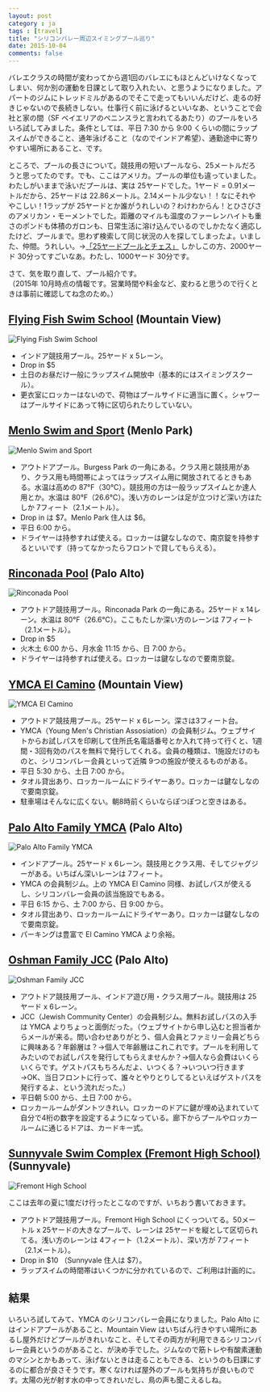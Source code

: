 ```yaml
---
layout: post
category : ja
tags : [travel]
title: "シリコンバレー周辺スイミングプール巡り"
date: 2015-10-04
comments: false
---
```


バレエクラスの時間が変わってから週1回のバレエにもほとんどいけなくなってしまい、何か別の運動を日課として取り入れたい、と思うようになりました。アパートのジムにトレッドミルがあるのでそこで走ってもいいんだけど、走るの好きじゃないので長続きしない。仕事行く前に泳げるといいなあ、ということで会社と家の間（SF ベイエリアのペニンスラと言われてるあたり）のプールをいろいろ試してみました。条件としては、平日 7:30 から 9:00 くらいの間にラップスイムができること、通年泳げること（なのでインドア希望）、通勤途中に寄りやすい場所にあること、です。

ところで、プールの長さについて。競技用の短いプールなら、25メートルだろうと思ってたのです。でも、ここはアメリカ。プールの単位も違っていました。わたしがいままで泳いだプールは、実は 25ヤードでした。1ヤード = 0.91メートルだから、25ヤードは 22.86メートル。2.14メートル少ない！！なにそれややこしい！1ラップが 25ヤードとか誰がうれしいの？わけわからん！とひさびさのアメリカン・モーメントでした。距離のマイルも温度のファーレンハイトも重さのポンドも体積のガロンも、日常生活に溶け込んでいるのでしかたなく適応したけど、プールまで。思わず検索して同じ状況の人を探してしまったよ。いました、仲間。うれしい。→[「25ヤードプールとチェス」](http://rimbaud.exblog.jp/12944257) しかしこの方、2000ヤード 30分ってすごいなあ。わたし、1000ヤード 30分です。

さて、気を取り直して、プール紹介です。  
（2015年 10月時点の情報です。営業時間や料金など、変わると思うので行くときは事前に確認してね念のため。）

## [Flying Fish Swim School](http://www.flyingfishswim.com/) (Mountain View)

![Flying Fish Swim School](https://lh3.googleusercontent.com/yHbyXyKPkDvDN3_b9yCW7UeGHWA4fQDMR4UBNp2_hnuHEF0J00Y51dTq8Y9VumERa0MlLWtVN1DES7qeEkKr32xpMZRtV-rM7oXSCmLWa1ArYwQDN_ZjuJM1IAy0e-wPJ23VMK8bdW3yW0h6ozQK62WQFJwkRiRzyk5snmnJWVrP99kk2PV_TpzbglPUpUqt6uH5FtxtKPMri4mJjD0BMvrYeAoX8sDpC9k3iSj4ZJ7-60TL-GWMzgDdSw00Ga2RpHM75gXcdazZj-mR3dUyngjbrv71h_41a61Y0_j5FqpJzOylqpnUe-iAYTQTv0y17YussIniNlnPvmhkso-tRILShs3oZDtmFHf7QxHx8uV0OhlGSVl1fyXY3X132GxrTR7L2tgzUDT25fNPRk00H_M9uInrzPoNabB_jbxfqWrf8aPuYEliQsQY50daQVGUU13KKoVQe3ZMZ6zhm-XYO2YPDCceejt5cJnOfNQ5mv8PC7t0uc5_cvPEzHkJiA7XS-Ua89qmmauUHsfKN2UgPYodaehY3greARr89i16-Fve=w1690-h1268-no)

* インドア競技用プール。25ヤード x 5レーン。
* Drop in $5
* 土日のお昼だけ一般にラップスイム開放中（基本的にはスイミングスクール）。
* 更衣室にロッカーはないので、荷物はプールサイドに適当に置く。シャワーはプールサイドにあって特に区切られたりしていない。

## [Menlo Swim and Sport](http://menloswim.com/) (Menlo Park)

![Menlo Swim and Sport](https://lh3.googleusercontent.com/PvkDRdRsv74q57eeOfmULeLVO3dWYhge50hw0suRE_vRdGKx3kxGuSpIEI3XeGOMu6GmyiiQpdVIT05UACQbJGoO8R1-fHq5zpv6pH-Q3kkJ3Al1CaC_lSRGcFNgIMOdViPqvli4KrsecAEPeHBaN2aagUoJxqmqwN6TKtb9dGT3n2r6twWszfajgE6b-8i2kNe1ZJQYZfeDC2zctRKE7ukJAyFVy4Wa7kzMM2s3foxF5LEkWwVbbKeJZDc3uLcnWj59yJz7VffJcRHZQvK6AgH5fXvnH3XgJYPYe7bIoKX7Bz_Q9qNmITU86pAkU_KoTLtXAv14zvy5-szwWVGJJ6RpM16CJOmfPwNWPWkkve-8q2_OxqJV51Ladb9sq1XvtkKFCAf1DVG4tK_uPtfiFv55dS16bpcv-kyvhryrEId85cUm2rcNWbbmiBIDVi9owmtQG_SYIvdhJUO5YhYkYhPEqouWiTcTz3nQnWMSErdyL0tQA7y-ZB3wu6aDY-kW4bqCMZgm0Tgb45POvx-TZJ-qmrEfrDk_dB4TIRO93-Jn=w1690-h1268-no)

* アウトドアプール。Burgess Park の一角にある。クラス用と競技用があり、クラス用も時間帯によってはラップスイム用に開放されてるときもある。水温は高めの 87°F（30°C）。競技用の方は一般ラップスイムとか達人用とか。水温は 80°F（26.6°C）。浅い方のレーンは足が立つけど深い方はたしか 7フィート（2.1メートル）。
* Drop in は $7。Menlo Park 住人は $6。
* 平日 6:00 から。
* ドライヤーは持参すれば使える。ロッカーは鍵なしなので、南京錠を持参するといいです（持ってなかったらフロントで貸してもらえる）。

## [Rinconada Pool](http://www.cityofpaloalto.org/gov/depts/csd/recreation/aquatics/) (Palo Alto)
![Rinconada Pool](https://lh3.googleusercontent.com/ttbILqdfN6TNF2ct1BsnAbfICYINRP-gPYpBGtTis90NCldegQj9evBSeiRttdl8JiKvmvj1VEC-CcXMkaCc2T9lpqja0zIHnx20erL-1M2gCC4XnzddJ_C88SFMEKJaHp0mBO1j9JHZG1Q4DKCyG2mRukeJ32B8E_ughCEzzNomVerq5G5qaxza-Eqxgzh5qfK0PO5NxUJC4CGrfJPRqp-TwzhIa3yEJ_9_im8ewrE3b4P1Bg6CyzJN4UvnCi1knTn0UZicTDT-baY9CDzt06oUXt8e_NeGtm41Lpjvw7gfXIk6wJ4WhbkxHXAP9RhmN7OudedClZGatKKQ3NOIQivxy6a4yGrOklNq5y1X6VlDCC5T_amGBftXjL77cr6ioyJCm724-lt_y5rC6UlKf7e9C9OtPG0WXONj4Uz7XQt-3x4XwPkeeuBpEmLpeEGigY6kzhFX4VVJgUz6XjQeToit8bY4EAPZDlJX-27JtLjyBS7DZgyXawUagCTWiySOi8mM0ABE0n8rsmb6gdr5uGg43H6IqHa7uXYj3VTlQ2zN=w716-h538-no)

* アウトドア競技用プール。Rinconada Park の一角にある。25ヤード x 14レーン。水温は 80°F（26.6°C）。ここもたしか深い方のレーンは 7フィート（2.1メートル）。
* Drop in $5
* 火木土 6:00 から、月水金 11:15 から、日 7:00 から。
* ドライヤーは持参すれば使える。ロッカーは鍵なしなので要南京錠。

## [YMCA El Camino](http://www.ymcasv.org/elcamino/) (Mountain View)
![YMCA El Camino](https://lh3.googleusercontent.com/uvKIFq2Dv18WqkdImFiUlBcdND_E7WqciEXaa2YeK9OpryFYTRGvS1QXKLHBdw6ZVJeShXgsgRbAeExauQPxerSH3XZBWu1I2xzFc98yfA4Cki90egtiAh7e2jyBPLb4fxh4dYlCwzQvXtm_rHdgBTylrqEa0IutTfQQY4qWfACCSz4S5Ni27Wbikfs2eY8mcXgT7slWBqyh-08jcLxkRlB6kYsoRU8A4y0iXir14dcPCpU599SoL_jF62D6zQJu9xJ1dgdRel2haree0kyWozA1SDIqxq6qS52D5F_pKwK2xabpuOPZlUstYCny18ve374aTFMeSu08a88QVyDKyekVqeEcv5wqV2MAgnHKNZa2XVkD0S5Ep-FxWwmljow9HOoqokxfk7EOJ37QflP1fgVIS-AYnP-MzqhV0meLo6h3F3kTIFqdLeeUOaZ7BcxADcgGU8yUZgBrTwXhENywfxnsGeuMfQjAKzCbu7oDJt9fSZbHwMVV5xydJnSUyNh83Z8186BIRjQWHeZDRaQ0C2JG8McViJhSa6EXpcJ22WGN=w716-h538-no)

* アウトドア競技用プール。25ヤード x 6レーン。深さは3フィート台。
* YMCA（Young Men's Christian Assosiation）の会員制ジム。ウェブサイトからお試しパスを印刷して住所氏名電話番号とか入れて持って行くと、1週間・3回有効のパスを無料で発行してくれる。会員の種類は、1施設だけのものと、シリコンバレー会員といって近隣 9つの施設が使えるものがある。
* 平日 5:30 から、土日 7:00 から。
* タオル貸出あり、ロッカールームにドライヤーあり。ロッカーは鍵なしなので要南京錠。
* 駐車場はそんなに広くない。朝8時前くらいならぽつぽつと空きはある。

## [Palo Alto Family YMCA](http://www.ymcasv.org/paloalto/) (Palo Alto)
![Palo Alto Family YMCA](https://lh3.googleusercontent.com/WSLoBDFVWs88aFMtm6nSc4kUSDAXiCqfnUBJUzb0sAsIFH_63vwm8eGKxg8ZJOMXvKu7fz2xi3pKWgkwZ5EoHOK2KG5zUStEUBIoGOvEsV8sz5d6SCXTdkyB5w4PDJBV29I6uy3Ssk83ZRf8MltEPiltkDVTp5NovRsaxjW6S7TWedfMw0KHg82H7O58K3id9M0QKsMo7lgukfGJiqswgMcRMBmqipiHdhJSVEY-p2GhAhoVOmVC60mf-XK4zOMkkIBJCkm-ViXbCoIPuA92HGzCStE5ODdIo8EPR4d-dIpXOJpD8TUCUMat6kdWgp7tCwDBuREVPCxiHvKz0z80hXU3FVkmEQ-X9UXLuvArkMKgrQYCBF8m_8-7V_sgU9bs3aqqGq89iFDvAWXKS1p0_CbIi_6NbHdR6wt_WyDUvcU8ohV50PA0HiBfpXnMoj6i65GHUDl3ueiUwH2EmHpKaaWAWYbr1bjmGu7q_zt-uTYGiHpPrGJdNwMoM5rfyPMAZmGFj6yqVncZH1NP-Q-oJTr8p51ZC87HtKjbBUGVzNBO=w2012-h1508-no)

* インドアプール。25ヤード x 6レーン。競技用とクラス用、そしてジャグジーがある。いちばん深いレーンは 7フィート。
* YMCA の会員制ジム。上の YMCA El Camino 同様、お試しパスが使えるし、シリコンバレー会員の該当施設でもある。
* 平日 6:15 から、土 7:00 から、日 9:00 から。
* タオル貸出あり、ロッカールームにドライヤーあり。ロッカーは鍵なしなので要南京錠。
* パーキングは豊富で El Camino YMCA より余裕。

## [Oshman Family JCC](http://paloaltojcc.org/) (Palo Alto)
![Oshman Family JCC](https://lh3.googleusercontent.com/0bmcODfPAIgeAyx9A6zn3EEyrVzi5kSpKZTFxVCWxX5JPMMVvuNzvkfwAGJOGVMnCJvfLHgf1TzBNqxE4goLvtpJi7Y_Y650tncvG08pBafzuwlVYlK_G2geR6UbdBE7DI2Z9dw6UlXal331Ye66lNhFco0DkBYbQY0u9dvbSaB5P44WACWfU2RbVSXNBTJAK1yZwZUC1UOcNSAVpMo4RKyVaOmHxVxoACRQ8B9W4_mLwK8gHbeosIdVLd1gwXYJs12nRqZf7LBUEiO2tMoeOBIfZySXnTyjskJ4tUMse01FOinqriHW_x_6DN2vpMZfrtSpfKcH-2ymSsMH6elbIW5nBwXF0dw_5KtE4wKvmViPMvXVflNeiA5urJ17IyCHnBSPURFNiWpBNEYdnO-Yv2iIlJi47sJ7WaTyCB4JWK4qaOGz9YtzVcuGPGMxB92yzvctakxvpdRd9-9qavhwTuyCq-_Gpr2U2B5NiboVr8jEYm_w7ACfb79RxpQJb-alaPzLe17s9aEsyJd4Q7wHu72ErI_hUcUion75pv9sHHt1=w716-h538-no)

* アウトドア競技用プール、インドア遊び用・クラス用プール。競技用は 25ヤード x 6レーン。
* JCC（Jewish Community Center）の会員制ジム。無料お試しパスの入手は YMCA よりちょっと面倒だった。（ウェブサイトから申し込むと担当者からメールが来る。問い合わせありがとう、個人会員とファミリー会員どちらに興味ある？年齢層は？→個人で年齢層はこれこれです。プールを利用してみたいのでお試しパスを発行してもらえませんか？→個人なら会費はいくらいくらです。ゲストパスもちろんだよ、いつくる？→いついつ行きます→OK、当日フロントに行って、誰々とやりとりしてるといえばゲストパスを発行するよ、という流れだった。）
* 平日朝 5:00 から、土日 7:00 から。
* ロッカールームがダントツきれい。ロッカーのドアに鍵が埋め込まれていて自分で4桁の数字を設定するようになっている。廊下からプールやロッカールームに通じるドアは、カードキー式。

## [Sunnyvale Swim Complex (Fremont High School)](http://www.calsportscenter.com/swim/sunnyvale.shtml) (Sunnyvale)
![Fremont High School](https://lh3.googleusercontent.com/wNk2t4oIDWF1yiOWBD4JUCjJ3YbzXY0YFbwsDVz7PU6cNElZwI0Pc5pn5sBJFTWVaK4fZjxil8fUXUqkf8MVUJeX10wf7YQcEQ-fS0I4US6rfMsJ8CbA09WfSBF1z1dHNt5Iko4SuClsu95oXluD-7q0s3LMptxDDlt4JNCV75ThgZwDmqr4AGL0DPDSvd192n_QIQOgOBtOIzyLWIteBWyOt4ZmNBfuU1YCMawgQaeyrm-BFTnmqvWWwsVzMXgXBA6vEVQNMdQdcQPp_gZYRWuCIDD2NEhhci2HIPM3bpiRRooPgBeOcGtzC6ZWsXnY03-gjr1nBkq7oXwa6DM_tKkGpGf3rMAYvDdGmEgPbcF3hEbfN8SIJD0jKzpI_QtfESRi4Hu4t_NRbvz63eh3W8lxVXr2thdOQlbAn70QS9fM0DLd8dNaF5h1JMSRo43U5eBrleOzA5Un6Ug58P78lL8rB42D0dXy98MRF_TIMyHXNDzW5iuE9Ij8f9A2s9X2POtRcXBRDMrEof7GzTFmt5D3OfA0uIoQXxEnoYkQBZAO=w1690-h1252-no)

ここは去年の夏に1度だけ行ったとこなのですが、いちおう書いておきます。

* アウトドア競技用プール。Fremont High School にくっついてる。50メートル x 25ヤードの大きなプールで、レーンは 25ヤードを縦として区切られてる。浅い方のレーンは 4フィート（1.2メートル）、深い方が 7フィート（2.1メートル）。
* Drop in $10 （Sunnyvale 住人は $7）。
* ラップスイムの時間帯はいくつかに分かれているので、ご利用は計画的に。

## 結果

いろいろ試してみて、YMCA のシリコンバレー会員になりました。Palo Alto にはインドアプールがあること、Mountain View はいちばん行きやすい場所にあるし屋外だけどプールがきれいなこと、そしてその両方が利用できるシリコンバレー会員というのがあること、が決め手でした。ジムなので筋トレや有酸素運動のマシンとかもあって、泳げないときは走ることもできる、というのも日課にするのに都合が良さそうです。寒くなければ屋外のプールも気持ちが良いものです。太陽の光が射す水の中ってきれいだし、鳥の声も聞こえるしね。

